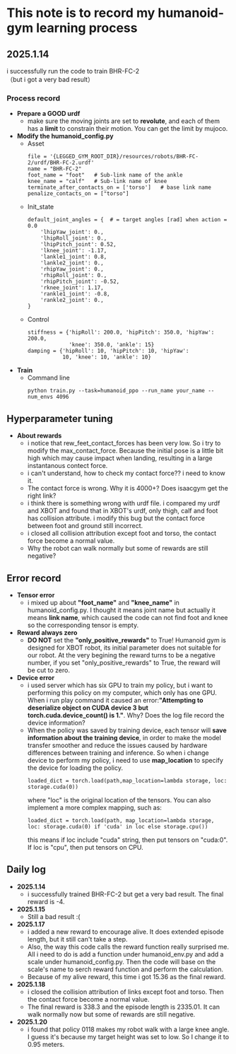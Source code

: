 # This note is to record my humanoid-gym learning process
## 2025.1.14
i successfully run the code to train BHR-FC-2\
（but i got a very bad result）
### Process record
* **Prepare a GOOD urdf**
    * make sure the moving joints are set to **revolute**, and each of them has a **limit** to constrain their motion. You can get the limit by mujoco.
* **Modify the humanoid_config.py**
    * Asset
        ```shell
        file = '{LEGGED_GYM_ROOT_DIR}/resources/robots/BHR-FC-2/urdf/BHR-FC-2.urdf'
        name = "BHR-FC-2"
        foot_name = "foot"   # Sub-link name of the ankle
        knee_name = "calf"   # Sub-link name of knee
        terminate_after_contacts_on = ['torso']   # base link name 
        penalize_contacts_on = ["torso"]   
        ```
    * Init_state
        ```shell
        default_joint_angles = {  # = target angles [rad] when action = 0.0
            'lhipYaw_joint': 0.,
            'lhipRoll_joint': 0.,
            'lhipPitch_joint': 0.52,
            'lknee_joint': -1.17,
            'lankle1_joint': 0.8,
            'lankle2_joint': 0.,
            'rhipYaw_joint': 0.,
            'rhipRoll_joint': 0.,
            'rhipPitch_joint': -0.52,
            'rknee_joint': 1.17,
            'rankle1_joint': -0.8,
            'rankle2_joint': 0.,
        }
        ```
    * Control
        ```shell
        stiffness = {'hipRoll': 200.0, 'hipPitch': 350.0, 'hipYaw': 200.0,
                     'knee': 350.0, 'ankle': 15}
        damping = {'hipRoll': 10, 'hipPitch': 10, 'hipYaw':
                   10, 'knee': 10, 'ankle': 10}
        ```    
*  **Train**
    * Command line
        ```shell
        python train.py --task=humanoid_ppo --run_name your_name --num_envs 4096
        ```
## Hyperparameter tuning
* **About rewards**
    * i notice that rew_feet_contact_forces has been very low. So i try to modify the max_contact_force. Because the initial pose is a little bit high which may cause impact when landing, resulting in a large instantanous contect force.
    * i can't understand, how to check my contact force?? i need to know it.
    * The contact force is wrong. Why it is 4000+? Does isaacgym get the right link?
    * i think there is something wrong with urdf file. i compared my urdf and XBOT and found that in XBOT's urdf, only thigh, calf and foot has collision attribute. i modify this bug but the contact force between foot and ground still incorrect.
    * i closed all collision attribution except foot and torso, the contact force become a normal value.
    * Why the robot can walk normally but some of rewards are still negative?
## Error record
* **Tensor error**
    * i mixed up about **"foot_name"** and **"knee_name"** in humanoid_config.py. I thought it means joint name but actually it means **link name**, which caused the code can not find foot and knee so the corresponding tensor is empty.
* **Reward always zero**
    * **DO NOT** set the **"only_positive_rewards"** to True! Humanoid gym is designed for XBOT robot, its initial parameter does not suitable for our robot. At the very begining the reward turns to be a negative number, if you set "only_positive_rewards" to True, the reward will be cut to zero.
* **Device error**
    * i used server which has six GPU to train my policy, but i want to performing this policy on my computer, which only has one GPU. When i run play command it caused an error:**"Attempting to deserialize object on CUDA device 3 but torch.cuda.device_count() is 1."**. Why? Does the log file record the device information?
    * When the policy was saved by training device, each tensor will **save information about the training device**, in order to make the model transfer smoother and reduce the issues caused by hardware differences between training and inference. So when i change device to perform my policy, i need to use **map_location** to specify the device for loading the policy.
        ```shell
        loaded_dict = torch.load(path,map_location=lambda storage, loc: storage.cuda(0))
        ```
        where "loc" is the original location of the tensors. You can also implement a more complex mapping, such as:
        ```shell
        loaded_dict = torch.load(path, map_location=lambda storage, loc: storage.cuda(0) if 'cuda' in loc else storage.cpu())
        ```
        this means if loc include "cuda" string, then put tensors on "cuda:0". If loc is "cpu", then put tensors on CPU. 

## Daily log
* **2025.1.14**
    * i successfully trained BHR-FC-2 but get a very bad result. The final reward is -4.
* **2025.1.15**
    * Still a bad result :(
* **2025.1.17**
    * i added a new reward to encourage alive. It does extended episode length, but it still can't take a step.
    * Also, the way this code calls the reward function really surprised me. All i need to do is add a function under humanoid_env.py and add a scale under humanoid_config.py. Then the code will base on the scale's name to serch reward function and perform the calculation.
    * Because of my alive reward, this time i got 15.36 as the final reward.
* **2025.1.18**
    * i closed the collision attribution of links except foot and torso. Then the contact force become a normal value. 
    * The final reward is 338.3 and the episode length is 2335.01. It can walk normally now but some of rewards are still negative.
* **2025.1.20**
    * i found that policy 0118 makes my robot walk with a large knee angle. I guess it's because my target height was set to low. So I change it to 0.95 meters.





